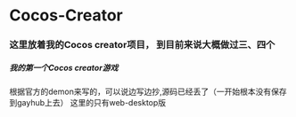 # Cocos-Creator

### 这里放着我的Cocos creator项目， 到目前来说大概做过三、四个


##### 我的第一个Cocos creator游戏
根据官方的demon来写的，可以说边写边抄,源码已经丢了（一开始根本没有保存到gayhub上去）
这里的只有web-desktop版
